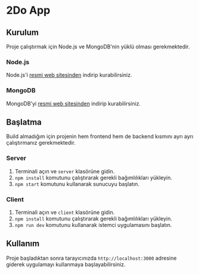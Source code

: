 # 2Do App

## Kurulum

Proje çalıştırmak için Node.js ve MongoDB'nin yüklü olması gerekmektedir.

### Node.js

Node.js'i [resmi web sitesinden](https://nodejs.org/) indirip kurabilirsiniz.

### MongoDB

MongoDB'yi [resmi web sitesinden](https://www.mongodb.com/) indirip kurabilirsiniz.

## Başlatma

Build almadığım için projenin hem frontend hem de backend kısmını ayrı ayrı çalıştırmanız gerekmektedir.

### Server

1. Terminali açın ve `server` klasörüne gidin.
2. `npm install` komutunu çalıştırarak gerekli bağımlılıkları yükleyin.
3. `npm start` komutunu kullanarak sunucuyu başlatın.

### Client

1. Terminali açın ve `client` klasörüne gidin.
2. `npm install` komutunu çalıştırarak gerekli bağımlılıkları yükleyin.
3. `npm run dev` komutunu kullanarak istemci uygulamasını başlatın.

## Kullanım

Proje başladıktan sonra tarayıcınızda `http://localhost:3000` adresine giderek uygulamayı kullanmaya başlayabilirsiniz.
